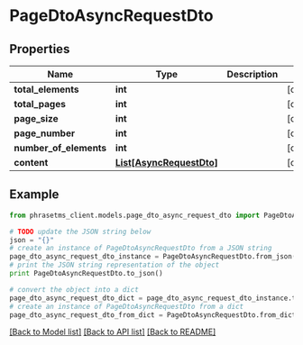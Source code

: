 # PageDtoAsyncRequestDto

## Properties

| Name                   | Type                                            | Description | Notes      |
| ---------------------- | ----------------------------------------------- | ----------- | ---------- |
| **total_elements**     | **int**                                         |             | [optional] |
| **total_pages**        | **int**                                         |             | [optional] |
| **page_size**          | **int**                                         |             | [optional] |
| **page_number**        | **int**                                         |             | [optional] |
| **number_of_elements** | **int**                                         |             | [optional] |
| **content**            | [**List[AsyncRequestDto]**](AsyncRequestDto.md) |             | [optional] |

## Example

```python
from phrasetms_client.models.page_dto_async_request_dto import PageDtoAsyncRequestDto

# TODO update the JSON string below
json = "{}"
# create an instance of PageDtoAsyncRequestDto from a JSON string
page_dto_async_request_dto_instance = PageDtoAsyncRequestDto.from_json(json)
# print the JSON string representation of the object
print PageDtoAsyncRequestDto.to_json()

# convert the object into a dict
page_dto_async_request_dto_dict = page_dto_async_request_dto_instance.to_dict()
# create an instance of PageDtoAsyncRequestDto from a dict
page_dto_async_request_dto_from_dict = PageDtoAsyncRequestDto.from_dict(page_dto_async_request_dto_dict)
```

[[Back to Model list]](../README.md#documentation-for-models) [[Back to API list]](../README.md#documentation-for-api-endpoints) [[Back to README]](../README.md)
